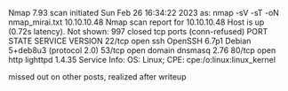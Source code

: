 
Nmap 7.93 scan initiated Sun Feb 26 16:34:22 2023 as: nmap -sV -sT -oN nmap_mirai.txt 10.10.10.48
Nmap scan report for 10.10.10.48
Host is up (0.72s latency).
Not shown: 997 closed tcp ports (conn-refused)
PORT   STATE SERVICE VERSION
22/tcp open  ssh     OpenSSH 6.7p1 Debian 5+deb8u3 (protocol 2.0)
53/tcp open  domain  dnsmasq 2.76
80/tcp open  http    lighttpd 1.4.35
Service Info: OS: Linux; CPE: cpe:/o:linux:linux_kernel



missed out on other posts, realized after writeup


